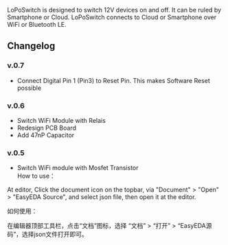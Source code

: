 LoPoSwitch is designed to switch 12V devices on and off. It can be ruled by Smartphone or Cloud. LoPoSwitch connects to Cloud or Smartphone over WiFi or Bluetooth LE.

## Changelog
### v.0.7
- Connect Digital Pin 1 (Pin3) to Reset Pin. This makes Software Reset possible

### v.0.6
- Switch WiFi Module with Relais
- Redesign PCB Board
- Add 47nP Capacitor

### v.0.5
- Switch WiFi module with Mosfet Transistor            
How to use：

At editor, Click the document icon on the topbar, via "Document" > "Open" > "EasyEDA Source", and select json file, then open it at the editor.



如何使用：

在编辑器顶部工具栏，点击“文档”图标，选择 “文档” > “打开” > “EasyEDA源码”，选择json文件打开即可。